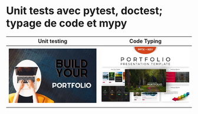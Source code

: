 # Unit tests avec pytest, doctest; typage de code et mypy

| Unit testing   | Code Typing   |
|----|----|
| ![](img/port1.jpg) | ![](img/port2.jpg) |
